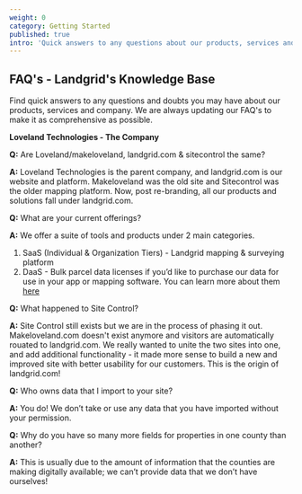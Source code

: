 ```yaml
---
weight: 0
category: Getting Started
published: true
intro: 'Quick answers to any questions about our products, services and company'
---
```

## FAQ's - Landgrid's Knowledge Base

Find quick answers to any questions and doubts you may have about our products, services and company. We are always updating our FAQ's to make it as comprehensive as possible.

**Loveland Technologies - The Company**

**Q:** Are Loveland/makeloveland, landgrid.com & sitecontrol the same?

**A:** Loveland Technologies is the parent company, and landgrid.com is our website and platform.
Makeloveland was the old site and Sitecontrol was the older mapping platform. Now, post re-branding, all our products and solutions fall under landgrid.com.


**Q:** What are your current offerings?

**A:** We offer a suite of tools and products under 2 main categories. 
1. SaaS (Individual & Organization Tiers) - Landgrid mapping & surveying platform
2. DaaS - Bulk parcel data licenses if you’d like to purchase our data for use in your app or mapping software.
You can learn more about them [here](https://landgrid.com/plans)


**Q:** What happened to Site Control?

**A:** Site Control still exists but we are in the process of phasing it out. Makeloveland.com doesn't exist anymore and visitors are automatically rouated to landgrid.com. We really wanted to unite the two sites into one, and add additional functionality - it made more sense to build a new and improved site with better usability for our customers. This is the origin of landgrid.com!


**Q:** Who owns data that I import to your site?

**A:** You do! We don’t take or use any data that you have imported without your permission.


**Q:** Why do you have so many more fields for properties in one county than another?

**A:** This is usually due to the amount of information that the counties are making digitally available; we can’t provide data that we don’t have ourselves!
